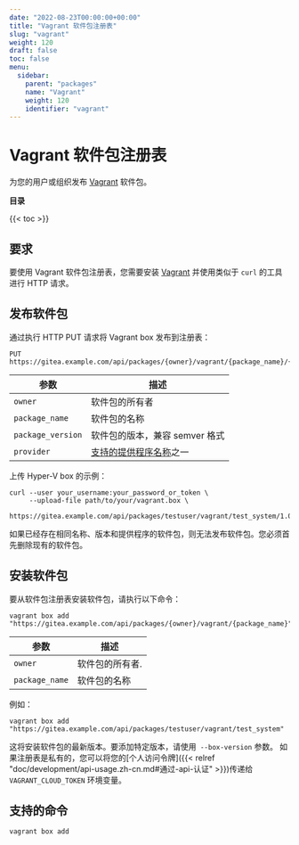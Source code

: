 ```yaml
---
date: "2022-08-23T00:00:00+00:00"
title: "Vagrant 软件包注册表"
slug: "vagrant"
weight: 120
draft: false
toc: false
menu:
  sidebar:
    parent: "packages"
    name: "Vagrant"
    weight: 120
    identifier: "vagrant"
---
```


# Vagrant 软件包注册表

为您的用户或组织发布 [Vagrant](https://www.vagrantup.com/) 软件包。

**目录**

{{< toc >}}

## 要求

要使用 Vagrant 软件包注册表，您需要安装 [Vagrant](https://www.vagrantup.com/downloads) 并使用类似于 `curl` 的工具进行 HTTP 请求。

## 发布软件包

通过执行 HTTP PUT 请求将 Vagrant box 发布到注册表：

```
PUT https://gitea.example.com/api/packages/{owner}/vagrant/{package_name}/{package_version}/{provider}.box
```

| 参数              | 描述                                                               |
| ----------------- | ------------------------------------------------------------------ |
| `owner`           | 软件包的所有者                                                     |
| `package_name`    | 软件包的名称                                                       |
| `package_version` | 软件包的版本，兼容 semver 格式                                     |
| `provider`        | [支持的提供程序名称](https://www.vagrantup.com/docs/providers)之一 |

上传 Hyper-V box 的示例：

```shell
curl --user your_username:your_password_or_token \
     --upload-file path/to/your/vagrant.box \
     https://gitea.example.com/api/packages/testuser/vagrant/test_system/1.0.0/hyperv.box
```

如果已经存在相同名称、版本和提供程序的软件包，则无法发布软件包。您必须首先删除现有的软件包。

## 安装软件包

要从软件包注册表安装软件包，请执行以下命令：

```shell
vagrant box add "https://gitea.example.com/api/packages/{owner}/vagrant/{package_name}"
```

| 参数           | 描述            |
| -------------- | --------------- |
| `owner`        | 软件包的所有者. |
| `package_name` | 软件包的名称    |

例如：

```shell
vagrant box add "https://gitea.example.com/api/packages/testuser/vagrant/test_system"
```

这将安装软件包的最新版本。要添加特定版本，请使用` --box-version` 参数。
如果注册表是私有的，您可以将您的[个人访问令牌]({{< relref "doc/development/api-usage.zh-cn.md#通过-api-认证" >}})传递给 `VAGRANT_CLOUD_TOKEN` 环境变量。

## 支持的命令

```
vagrant box add
```

